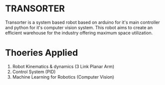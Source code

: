 # TRANSORTER
Transorter is a system based robot based on arduino for it's main controller and python for it's computer vision system. This robot aims to create an efficient warehouse for the industry offering maximum space utilization.

# Thoeries Applied 
  1. Robot Kinematics & dynamics (3 Link Planar Arm)
  2. Control System (PID)
  3. Machine Learning for Robotics (Computer Vision)

#
